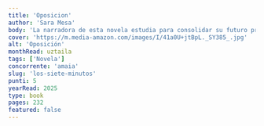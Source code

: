 ```yaml
---
title: 'Oposicion'
author: 'Sara Mesa'
body: 'La narradora de esta novela estudia para consolidar su futuro profesional. Ha conseguido un puesto de interina en una oficina administrativa, y afrontar una oposición parece ser el paso lógico en su carrera'
cover: 'https://m.media-amazon.com/images/I/41a0U+jtBpL._SY385_.jpg'
alt: 'Oposición'
monthRead: uztaila
tags: ['Novela']
concorrente: 'amaia'
slug: 'los-siete-minutos'
punti: 5
yearRead: 2025
type: book
pages: 232
featured: false
---
```

